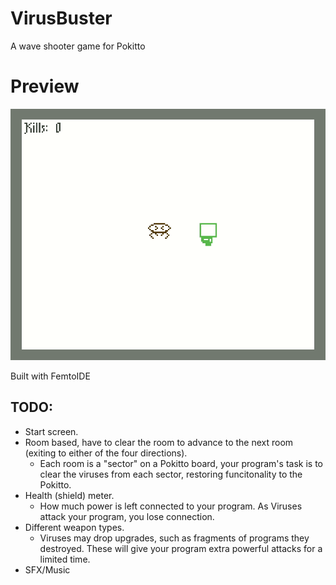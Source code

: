 # VirusBuster
A wave shooter game for Pokitto

# Preview

![](demo.gif)

Built with FemtoIDE



## TODO:

- Start screen.
- Room based, have to clear the room to advance to the next room (exiting to either of the four directions).
    - Each room is a "sector" on a Pokitto board, your program's task is to clear the viruses from each sector, restoring funcitonality to the Pokitto.
- Health (shield) meter. 
    - How much power is left connected to your program. As Viruses attack your program, you lose connection. 
- Different weapon types.
    - Viruses may drop upgrades, such as fragments of programs they destroyed. These will give your program extra powerful attacks for a limited time.
- SFX/Music
